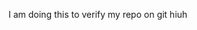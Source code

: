 <!-- GitAds-Verify: 7DSXTFNE1YQJG35KXH29J3P6URG1NM6G -->

I am doing this to verify my repo on git
hiuh

